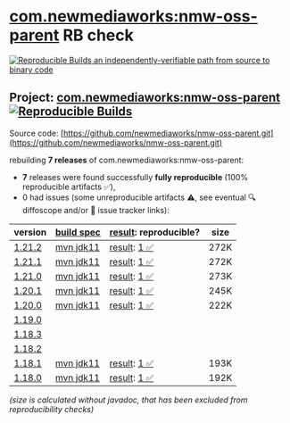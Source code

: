 [com.newmediaworks:nmw-oss-parent](https://central.sonatype.com/artifact/com.newmediaworks/nmw-oss-parent/versions) RB check
=======

[![Reproducible Builds](https://reproducible-builds.org/images/logos/rb.svg) an independently-verifiable path from source to binary code](https://reproducible-builds.org/)

## Project: [com.newmediaworks:nmw-oss-parent](https://central.sonatype.com/artifact/com.newmediaworks/nmw-oss-parent/versions) [![Reproducible Builds](https://img.shields.io/endpoint?url=https://raw.githubusercontent.com/jvm-repo-rebuild/reproducible-central/master/content/com/newmediaworks/nmw-oss-parent/badge.json)](https://github.com/jvm-repo-rebuild/reproducible-central/blob/master/content/com/newmediaworks/nmw-oss-parent/README.md)

Source code: [https://github.com/newmediaworks/nmw-oss-parent.git](https://github.com/newmediaworks/nmw-oss-parent.git)

rebuilding **7 releases** of com.newmediaworks:nmw-oss-parent:
- **7** releases were found successfully **fully reproducible** (100% reproducible artifacts :white_check_mark:),
- 0 had issues (some unreproducible artifacts :warning:, see eventual :mag: diffoscope and/or :memo: issue tracker links):

| version | [build spec](/BUILDSPEC.md) | [result](https://reproducible-builds.org/docs/jvm/): reproducible? | size |
| -- | --------- | ------ | -- |
| [1.21.2](https://central.sonatype.com/artifact/com.newmediaworks/nmw-oss-parent/1.21.2/pom) | [mvn jdk11](nmw-oss-parent-1.21.2.buildspec) | [result](nmw-oss-parent-1.21.2.buildinfo): [1 :white_check_mark: ](nmw-oss-parent-1.21.2.buildcompare) | 272K |
| [1.21.1](https://central.sonatype.com/artifact/com.newmediaworks/nmw-oss-parent/1.21.1/pom) | [mvn jdk11](nmw-oss-parent-1.21.1.buildspec) | [result](nmw-oss-parent-1.21.1.buildinfo): [1 :white_check_mark: ](nmw-oss-parent-1.21.1.buildcompare) | 272K |
| [1.21.0](https://central.sonatype.com/artifact/com.newmediaworks/nmw-oss-parent/1.21.0/pom) | [mvn jdk11](nmw-oss-parent-1.21.0.buildspec) | [result](nmw-oss-parent-1.21.0.buildinfo): [1 :white_check_mark: ](nmw-oss-parent-1.21.0.buildcompare) | 273K |
| [1.20.1](https://central.sonatype.com/artifact/com.newmediaworks/nmw-oss-parent/1.20.1/pom) | [mvn jdk11](nmw-oss-parent-1.20.1.buildspec) | [result](nmw-oss-parent-1.20.1.buildinfo): [1 :white_check_mark: ](nmw-oss-parent-1.20.1.buildcompare) | 245K |
| [1.20.0](https://central.sonatype.com/artifact/com.newmediaworks/nmw-oss-parent/1.20.0/pom) | [mvn jdk11](nmw-oss-parent-1.20.0.buildspec) | [result](nmw-oss-parent-1.20.0.buildinfo): [1 :white_check_mark: ](nmw-oss-parent-1.20.0.buildcompare) | 222K |
| [1.19.0](https://central.sonatype.com/artifact/com.newmediaworks/nmw-oss-parent/1.19.0/pom) | | | |
| [1.18.3](https://central.sonatype.com/artifact/com.newmediaworks/nmw-oss-parent/1.18.3/pom) | | | |
| [1.18.2](https://central.sonatype.com/artifact/com.newmediaworks/nmw-oss-parent/1.18.2/pom) | | | |
| [1.18.1](https://central.sonatype.com/artifact/com.newmediaworks/nmw-oss-parent/1.18.1/pom) | [mvn jdk11](nmw-oss-parent-1.18.1.buildspec) | [result](nmw-oss-parent-1.18.1.buildinfo): [1 :white_check_mark: ](nmw-oss-parent-1.18.1.buildcompare) | 193K |
| [1.18.0](https://central.sonatype.com/artifact/com.newmediaworks/nmw-oss-parent/1.18.0/pom) | [mvn jdk11](nmw-oss-parent-1.18.0.buildspec) | [result](nmw-oss-parent-1.18.0.buildinfo): [1 :white_check_mark: ](nmw-oss-parent-1.18.0.buildcompare) | 192K |

<i>(size is calculated without javadoc, that has been excluded from reproducibility checks)</i>
